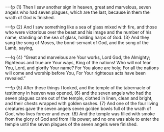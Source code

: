 ---!p
{1} Then I saw another sign in heaven, great and marvelous, seven
angels who had seven plagues, which are the last, because in them the wrath of God is finished.

---!p
{2} And I saw something like a sea of glass mixed with fire, and those who were victorious over the beast and his image and the number of his name, standing on the sea of glass, holding harps of God. {3} And they sang the song of Moses, the bond-servant of God, and the song of the Lamb, saying,

---!q
{4} “Great and marvelous are Your works,
Lord God, the Almighty;
Righteous and true are Your ways,
King of the nations!
Who will not fear You, Lord, and glorify Your name?
For You alone are holy;
For all the nations will come and worship before You,
For Your righteous acts have been revealed.”

---!p
{5} After these things I looked, and the temple of the tabernacle of testimony in heaven was opened, {6} and the seven angels who had the seven plagues came out of the temple, clothed in linen, clean and bright, and their chests wrapped with golden sashes. {7} And one of the four living creatures gave the seven angels seven golden bowls full of the wrath of God, who lives forever and ever. {8} And the temple was filled with smoke from the glory of God and from His power; and no one was able to enter the temple until the seven plagues of the seven angels were finished.
